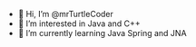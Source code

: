 - 👋 Hi, I’m @mrTurtleCoder
- 👀 I’m interested in Java and C++
- 🌱 I’m currently learning Java Spring and JNA 


<!---
mrTurtleCoder/mrTurtleCoder is a ✨ special ✨ repository because its `README.md` (this file) appears on your GitHub profile.
You can click the Preview link to take a look at your changes.
--->
